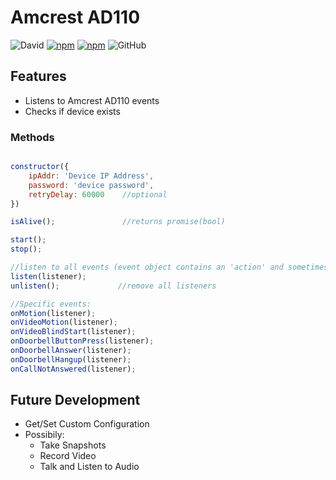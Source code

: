 # Amcrest AD110

![David](https://img.shields.io/david/bmdevx/amcrest-ad110?style=flat-square)  [![npm](https://img.shields.io/npm/dt/amcrest-ad110?style=flat-square)](https://www.npmjs.com/package/amcrest-ad110) [![npm](https://img.shields.io/npm/v/amcrest-ad110?style=flat-square)](https://www.npmjs.com/package/amcrest-ad110) ![GitHub](https://img.shields.io/github/license/bmdevx/amcrest-ad110?style=flat-square)

## Features

* Listens to Amcrest AD110 events
* Checks if device exists

### Methods

``` js

constructor({
    ipAddr: 'Device IP Address',
    password: 'device password',
    retryDelay: 60000    //optional
})

isAlive();               //returns promise(bool)

start();
stop();

//listen to all events (event object contains an 'action' and sometimes 'data' object or an 'index' value)
listen(listener);
unlisten();             //remove all listeners

//Specific events:
onMotion(listener);
onVideoMotion(listener);
onVideoBlindStart(listener);
onDoorbellButtonPress(listener);
onDoorbellAnswer(listener);
onDoorbellHangup(listener);
onCallNotAnswered(listener);

```

## Future Development

* Get/Set Custom Configuration
* Possibily:
  * Take Snapshots
  * Record Video
  * Talk and Listen to Audio

